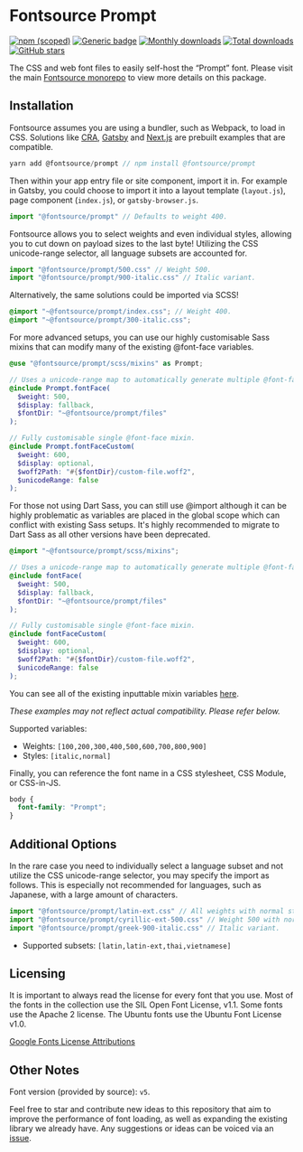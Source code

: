 # Fontsource Prompt

[![npm (scoped)](https://img.shields.io/npm/v/@fontsource/prompt?color=brightgreen)](https://www.npmjs.com/package/@fontsource/prompt) [![Generic badge](https://img.shields.io/badge/fontsource-passing-brightgreen)](https://github.com/fontsource/fontsource) [![Monthly downloads](https://badgen.net/npm/dm/@fontsource/prompt)](https://github.com/fontsource/fontsource) [![Total downloads](https://badgen.net/npm/dt/@fontsource/prompt)](https://github.com/fontsource/fontsource) [![GitHub stars](https://img.shields.io/github/stars/fontsource/fontsource.svg?style=social&label=Star)](https://github.com/fontsource/fontsource/stargazers)

The CSS and web font files to easily self-host the “Prompt” font. Please visit the main [Fontsource monorepo](https://github.com/fontsource/fontsource) to view more details on this package.

## Installation

Fontsource assumes you are using a bundler, such as Webpack, to load in CSS. Solutions like [CRA](https://create-react-app.dev/), [Gatsby](https://www.gatsbyjs.org/) and [Next.js](https://nextjs.org/) are prebuilt examples that are compatible.

```javascript
yarn add @fontsource/prompt // npm install @fontsource/prompt
```

Then within your app entry file or site component, import it in. For example in Gatsby, you could choose to import it into a layout template (`layout.js`), page component (`index.js`), or `gatsby-browser.js`.

```javascript
import "@fontsource/prompt" // Defaults to weight 400.
```

Fontsource allows you to select weights and even individual styles, allowing you to cut down on payload sizes to the last byte! Utilizing the CSS unicode-range selector, all language subsets are accounted for.

```javascript
import "@fontsource/prompt/500.css" // Weight 500.
import "@fontsource/prompt/900-italic.css" // Italic variant.
```

Alternatively, the same solutions could be imported via SCSS!

```scss
@import "~@fontsource/prompt/index.css"; // Weight 400.
@import "~@fontsource/prompt/300-italic.css";
```

For more advanced setups, you can use our highly customisable Sass mixins that can modify many of the existing @font-face variables.

```scss
@use "@fontsource/prompt/scss/mixins" as Prompt;

// Uses a unicode-range map to automatically generate multiple @font-face rules.
@include Prompt.fontFace(
  $weight: 500,
  $display: fallback,
  $fontDir: "~@fontsource/prompt/files"
);

// Fully customisable single @font-face mixin.
@include Prompt.fontFaceCustom(
  $weight: 600,
  $display: optional,
  $woff2Path: "#{$fontDir}/custom-file.woff2",
  $unicodeRange: false
);
```

For those not using Dart Sass, you can still use @import although it can be highly problematic as variables are placed in the global scope which can conflict with existing Sass setups. It's highly recommended to migrate to Dart Sass as all other versions have been deprecated.

```scss
@import "~@fontsource/prompt/scss/mixins";

// Uses a unicode-range map to automatically generate multiple @font-face rules.
@include fontFace(
  $weight: 500,
  $display: fallback,
  $fontDir: "~@fontsource/prompt/files"
);

// Fully customisable single @font-face mixin.
@include fontFaceCustom(
  $weight: 600,
  $display: optional,
  $woff2Path: "#{$fontDir}/custom-file.woff2",
  $unicodeRange: false
);
```

You can see all of the existing inputtable mixin variables [here](https://github.com/fontsource/fontsource/tree/master/packages/prompt/scss/mixins.scss).

_These examples may not reflect actual compatibility. Please refer below._

Supported variables:

- Weights: `[100,200,300,400,500,600,700,800,900]`
- Styles: `[italic,normal]`

Finally, you can reference the font name in a CSS stylesheet, CSS Module, or CSS-in-JS.

```css
body {
  font-family: "Prompt";
}
```

## Additional Options

In the rare case you need to individually select a language subset and not utilize the CSS unicode-range selector, you may specify the import as follows. This is especially not recommended for languages, such as Japanese, with a large amount of characters.

```javascript
import "@fontsource/prompt/latin-ext.css" // All weights with normal style included.
import "@fontsource/prompt/cyrillic-ext-500.css" // Weight 500 with normal style.
import "@fontsource/prompt/greek-900-italic.css" // Italic variant.
```

- Supported subsets: `[latin,latin-ext,thai,vietnamese]`

## Licensing

It is important to always read the license for every font that you use.
Most of the fonts in the collection use the SIL Open Font License, v1.1. Some fonts use the Apache 2 license. The Ubuntu fonts use the Ubuntu Font License v1.0.

[Google Fonts License Attributions](https://fonts.google.com/attribution)

## Other Notes

Font version (provided by source): `v5`.

Feel free to star and contribute new ideas to this repository that aim to improve the performance of font loading, as well as expanding the existing library we already have. Any suggestions or ideas can be voiced via an [issue](https://github.com/fontsource/fontsource/issues).

